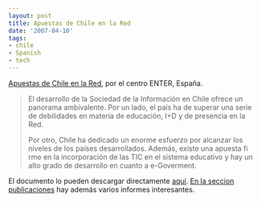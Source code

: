 ```yaml
---
layout: post
title: Apuestas de Chile en la Red
date: '2007-04-10'
tags:
- chile
- Spanish
- tech
---
```


[Apuestas de Chile en la Red][1], por el centro ENTER, España.

> El desarrollo de la Sociedad de la Información en Chile ofrece un panorama ambivalente. Por un lado, el país ha de superar una serie de debilidades en materia de educación, I+D y de presencia en la Red.  
>   
> Por otro, Chile ha dedicado un enorme esfuerzo por alcanzar los niveles de los países desarrollados. Además, existe una apuesta fi rme en la incorporación de las TIC en el sistema educativo y hay un alto grado de desarrollo en cuanto a e-Goverment.

El documento lo pueden descargar directamente [aquí][2]. [En la seccion publicaciones][3] hay además varios informes interesantes.

[1]: http://www.enter.es/enter/file/espanol/texto/Nota_51.pdf  
 [2]: [http://www.enter.es/informes\_enter/publicaciones\_enter/notas/nota\_51\_apuestas...](http://www.enter.es/informes_enter/publicaciones_enter/notas/nota_51_apuestas_de_chile_en_la_red_74_1.html)  
 [3]: http://www.enter.es/informes_enter/publicaciones_enter/analisis/enter_5_1.html

